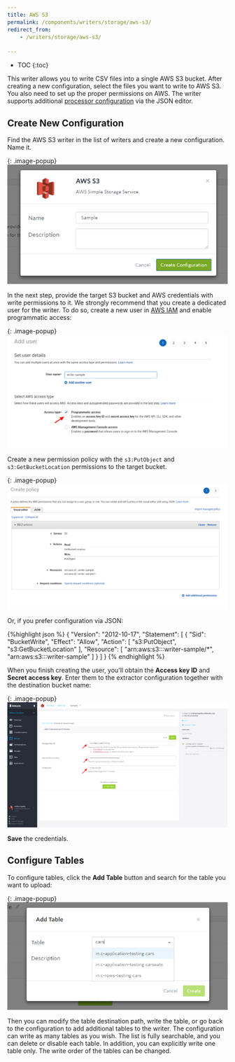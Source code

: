 ```yaml
---
title: AWS S3
permalink: /components/writers/storage/aws-s3/
redirect_from:
    - /writers/storage/aws-s3/

---
```


* TOC
{:toc}

This writer allows you to write CSV files into a single AWS S3 bucket. After creating a new configuration, select the files
you want to write to AWS S3. You also need to set up the proper permissions on AWS.
The writer supports additional [processor configuration](https://developers.keboola.com/extend/component/processors/) via the JSON editor.

## Create New Configuration
Find the AWS S3 writer in the list of writers and create a new configuration. Name it.

{: .image-popup}
![Screenshot - Create configuration](/components/writers/storage/aws-s3/ui1.png)

In the next step, provide the target S3 bucket and AWS credentials with write permissions to it.
We strongly recommend that you create a dedicated user for the writer. To do so, create a new user in [AWS IAM](https://aws.amazon.com/iam/)
and enable programmatic access:

{: .image-popup}
![Screenshot - New user](/components/writers/storage/aws-s3/aws-ui-1.png)

Create a new permission policy with the `s3:PutObject` and `s3:GetBucketLocation` permissions to the target bucket.

{: .image-popup}
![Screenshot - Permission settings](/components/writers/storage/aws-s3/aws-ui-2.png)

Or, if you prefer configuration via JSON:

{%highlight json %}
{
    "Version": "2012-10-17",
    "Statement": [
        {
            "Sid": "BucketWrite",
            "Effect": "Allow",
            "Action": [
                "s3:PutObject",
                "s3:GetBucketLocation"
            ],
            "Resource": [
                "arn:aws:s3:::writer-sample/*",
                "arn:aws:s3:::writer-sample"
            ]
        }
    ]
}
{% endhighlight %}

When you finish creating the user, you'll obtain the **Access key ID** and **Secret access key**. Enter them
to the extractor configuration together with the destination bucket name:

{: .image-popup}
![Screenshot - Configure credentials](/components/writers/storage/aws-s3/ui2.png)

**Save** the credentials.

## Configure Tables
To configure tables, click the **Add Table** button and search for the table you want to upload:

{: .image-popup}
![Screenshot - Select table](/components/writers/storage/aws-s3/ui3.png)

Then you can modify the table destination path, write the table, or go back to the configuration to add additional tables to the writer.
The configuration can write as many tables as you wish. The list is fully searchable, and you can delete or disable each table. 
In addition, you can explicitly write one table only. The write order of the tables can be changed.
